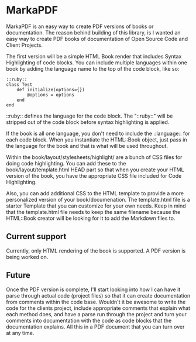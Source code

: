 # MarkaPDF

MarkaPDF is an easy way to create PDF versions of books or documentation. The reason behind
building of this library, is I wanted an easy way to create PDF books of documentation of
Open Source Code and Client Projects. 

The first version will be a simple HTML Book render that includes Syntax Highlighting of
code blocks. You can include multiple languages within one book by adding the language
name to the top of the code block, like so:

	::ruby::
	class Test
		def initialize(options={})
			@options = options
		end
	end

::ruby:: defines the language for the code block. The "::ruby::" will be stripped out of
the code block before syntax highlighting is applied.

If the book is all one language, you don't need to include the ::language:: for each code
block. When you instantiate the HTML::Book object, just pass in the language for the book
and that is what will be used throughout.

Within the book/layout/stylesheets/highlight/ are a bunch of CSS files for doing code
highlighting. You can add these to the book/layout/template.html HEAD part so that
when you create your HTML version of the book, you have the appropriate CSS file
included for Code Highlighting.

Also, you can add additional CSS to the HTML template to provide a more personalized
version of your book/documenation. The template.html file is a starter Template that 
you can customize for your own needs. Keep in mind that the template.html file needs
to keep the same filename because the HTML::Book creator will be looking for it to
add the Markdown files to.

## Current support

Currently, only HTML rendering of the book is supported. A PDF version is being worked on.

## Future

Once the PDF version is complete, I'll start looking into how I can have it parse through
actual code (project files) so that it can create documentation from comments within the
code base. Wouldn't it be awesome to write the code for the clients project, include
appropriate comments that explain what each method does, and have a parse run through
the project and turn your comments into documentation with the code as code blocks
that the documentation explains. All this in a PDF document that you can turn over at
any time. 
